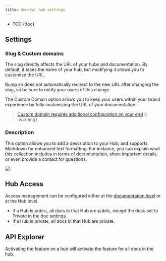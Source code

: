 ```yaml
---
title: General hub settings
---
```


- TOC
{:toc}

## Settings

### Slug & Custom domains

The slug directly affects the URL of your hubs and documentation. By default, it takes the name of your hub, but modifying it allows you to customize the URL.

Bump.sh does not automatically redirect to the new URL after changing the slug, so be sure to notify your users of this change.

The Custom Domain option allows you to keep your users within your brand experience by fully customizing the URL of your documentation.

> [Custom domain requires additional configuration on your end](/help/customization-options/custom-domains)
{: .warning}

### Description

This option allows you to add a description to your Hub, and supports Markdown for enhanced text formatting. For instance, you can explain what this collection includes in terms of documentation, share important details, or even provide a contact for questions.

![](/images/help/slug-hub.png)

## Hub Access

Access management can be configured either at the [documentation level](/help/publish-documentation/documentation-access-management/) or at the Hub level.

* If a Hub is public, all docs in that Hub are public, except the docs set to Private in the doc settings.
* If a Hub is private, all docs in that Hub are private.

## API Explorer

Activating the feature on a hub will activate the feature for all docs in the hub.